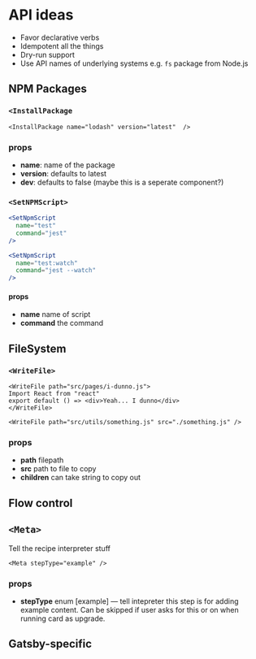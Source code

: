 # API ideas

* Favor declarative verbs
* Idempotent all the things
* Dry-run support
* Use API names of underlying systems e.g. `fs` package from Node.js

## NPM Packages

### `<InstallPackage`

`<InstallPackage name="lodash" version="latest"  />`

### props
* **name**: name of the package
* **version**: defaults to latest
* **dev**: defaults to false (maybe this is a seperate component?)

### `<SetNPMScript>`

```jsx
<SetNpmScript
  name="test"
  command="jest"
/>

<SetNpmScript
  name="test:watch"
  command="jest --watch"
/>
```

#### props
* **name** name of script
* **command** the command

## FileSystem

### `<WriteFile>`

```
<WriteFile path="src/pages/i-dunno.js">
Import React from "react"
export default () => <div>Yeah... I dunno</div>
</WriteFile>
```

```
<WriteFile path="src/utils/something.js" src="./something.js" />
```

### props
* **path** filepath
* **src** path to file to copy
* **children** can take string to copy out


## Flow control

## `<Meta>`

Tell the recipe interpreter stuff

`<Meta stepType="example" />`

### props
* **stepType** enum [example] — tell intepreter this step is for adding example content. Can be skipped if user asks for this or on when running card as upgrade.


## Gatsby-specific

